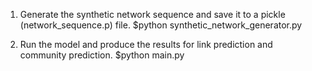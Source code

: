 1. Generate the synthetic network sequence and save it to a pickle (network_sequence.p) file.
$python synthetic_network_generator.py

2. Run the model and produce the results for link prediction and community prediction.
$python main.py
